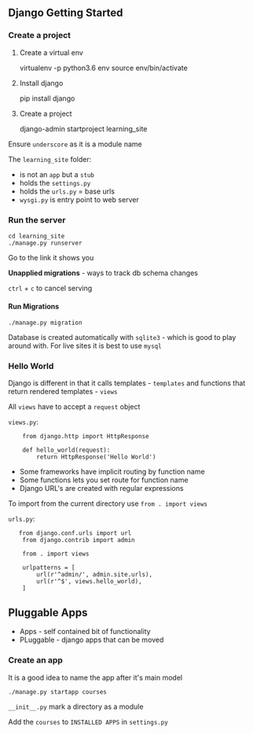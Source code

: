## Django Getting Started

### Create a project

1. Create a virtual env

    virtualenv -p python3.6 env
    source env/bin/activate

2. Install django

    pip install django

3. Create a project

    django-admin startproject learning_site

  Ensure `underscore` as it is a module name

The `learning_site` folder:

* is not an `app` but a `stub`
* holds the `settings.py`
* holds the `urls.py` = base urls
* `wysgi.py` is entry point to web server

### Run the server

    cd learning_site
    ./manage.py runserver

Go to the link it shows you

**Unapplied migrations** - ways to track db schema changes

`ctrl` + `c` to cancel serving

#### Run Migrations

    ./manage.py migration

Database is created automatically with `sqlite3` - which is good to play around with.
For live sites it is best to use `mysql`

### Hello World

Django is different in that it calls templates - `templates` and functions that return rendered templates - `views`

All `views` have to accept a `request` object

`views.py`:

        from django.http import HttpResponse

        def hello_world(request):
            return HttpResponse('Hello World')

* Some frameworks have implicit routing by function name
* Some functions lets you set route for function name
* Django URL's are created with regular expressions

To import from the current directory use `from . import views`

`urls.py`:

       from django.conf.urls import url
        from django.contrib import admin

        from . import views

        urlpatterns = [
            url(r'^admin/', admin.site.urls),
            url(r'^$', views.hello_world),
        ]

## Pluggable Apps

* Apps - self contained bit of functionality
* PLuggable - django apps that can be moved

### Create an app

It is a good idea to name the app after it's main model

    ./manage.py startapp courses

`__init__.py` mark a directory as a module

Add the `courses` to `INSTALLED APPS` in `settings.py` 

